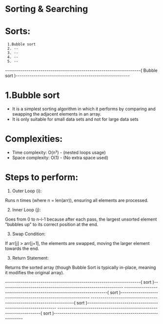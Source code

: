 # Sorting & Searching

# Sorts: 
     1.Bubble sort
     2. --
     3. --
     4. -- 
     5. -- 
        

---------------------------------------------------------------------( Bubble sort )----------------------------------------------------------

# 1.Bubble sort
- It is a simplest sorting algorithm in which it performs by comparing and swapping the adjacent elements in an array.
- It is only suitable for small data sets and not for large data sets

# Complexities:
 - Time complexity: O(n²)      - (nested loops usage)
 - Space complexity: O(1)      - (No extra space used)

# Steps to perform:
1. Outer Loop (i):

Runs n times (where n = len(arr)), ensuring all elements are processed.

2. Inner Loop (j):

Goes from 0 to n-i-1 because after each pass, the largest unsorted element "bubbles up" to its correct position at the end.

3. Swap Condition:

If arr[j] > arr[j+1], the elements are swapped, moving the larger element towards the end.

3. Return Statement:

Returns the sorted array (though Bubble Sort is typically in-place, meaning it modifies the original array).










---------------------------------------------------------------------(  sort )--------------------------------------------------------------
---------------------------------------------------------------------(  sort )--------------------------------------------------------------
---------------------------------------------------------------------(  sort )--------------------------------------------------------------
---------------------------------------------------------------------(  sort )--------------------------------------------------------------
